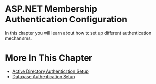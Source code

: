 # ASP.NET Membership Authentication Configuration

In this chapter you will learn about how to set up different authentication mechanisms.

# More In This Chapter

-   [Active Directory Authentication Setup](/t/Active-Directory-Authentication-Setup)
-   [Database Authentication Setup](/t/Database-Authentication-Setup)
